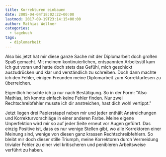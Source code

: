 ```yaml
---
title: Korrekturen einbauen
date: 2005-04-04T18:02:22+00:00
lastmod: 2017-09-19T23:14:15+00:00
author: Mathias Wellner
categories:
  - tagebuch
tags:
  - diplomarbeit
---
```

Also bis jetzt hat mir diese ganze Sache mit der Diplomarbeit doch großen Spaß gemacht. Mit meinem kontinuierlichen, entspannten Arbeitsstil kam ich gut voran und hatte doch stets das Gefühl, mich geschickt auszudrücken und klar und verständlich zu schreiben. Doch dann machte ich den Fehler, einigen Freunden meine Diplomarbeit zum Korrekturlesen zu überreichen.

Eigentlich heischte ich ja nur nach Bestätigung. So in der Form: "Also Mathias, ich konnte einfach keine Fehler finden. Nur zwei Rechtschreibfehler musste ich dir anstreichen, hast dich wohl vertippt."

Jetzt liegen drei Papierstapel neben mir und jeder enthält Anstreichungen und Korrekturvorschläge in einer anderen Farbe. Meine eigene Unperfektion wird mir so auf jeder Seite erneut vor Augen geführt. Das einzig Positive ist, dass es nur wenige Stellen gibt, wo alle Korrektoren einer Meinung sind, wenige von diesen ganz krassen Rechtschreibfehlern. So bleibt mir doch dieser stille Triumph, meine Korrektoren durch Vermeidung trivialer Fehler zu einer viel kritischeren und penibleren Arbeitsweise verführt zu haben.